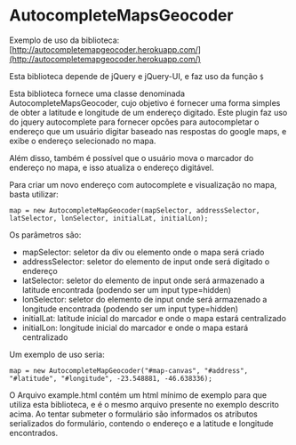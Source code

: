# AutocompleteMapsGeocoder

Exemplo de uso da biblioteca: [http://autocompletemapgeocoder.herokuapp.com/](http://autocompletemapgeocoder.herokuapp.com/)

Esta biblioteca depende de jQuery e jQuery-UI, e faz uso da função `$`

Esta biblioteca fornece uma classe denominada AutocompleteMapsGeocoder, cujo objetivo é fornecer uma forma simples de obter a latitude e longitude de um endereço digitado. Este plugin faz uso do jquery autocomplete para fornecer opcões para autocompletar o endereço que um usuário digitar baseado nas respostas do google maps, e exibe o endereço selecionado no mapa.

Além disso, também é possível que o usuário mova o marcador do endereço no mapa, e isso atualiza o endereço digitável.

Para criar um novo endereço com autocomplete e visualização no mapa, basta utilizar:
    
    map = new AutocompleteMapGeocoder(mapSelector, addressSelector, latSelector, lonSelector, initialLat, initialLon);

Os parâmetros são:
* mapSelector: seletor da div ou elemento onde o mapa será criado
* addressSelector: seletor do elemento de input onde será digitado o endereço
* latSelector: seletor do elemento de input onde será armazenado a latitude encontrada (podendo ser um input type=hidden)
* lonSelector: seletor do elemento de input onde será armazenado a longitude encontrada (podendo ser um input type=hidden)
* initialLat: latitude inicial do marcador e onde o mapa estará centralizado
* initialLon: longitude inicial do marcador e onde o mapa estará centralizado

Um exemplo de uso seria:

    map = new AutocompleteMapGeocoder("#map-canvas", "#address", "#latitude", "#longitude", -23.548881, -46.638336);

O Arquivo example.html contém um html mínimo de exemplo para que utiliza esta biblioteca, e é o mesmo arquivo presente no exemplo descrito acima. Ao tentar submeter o formulário são informados os atributos serializados do formulário, contendo o endereço e a latitude e longitude encontrados.
